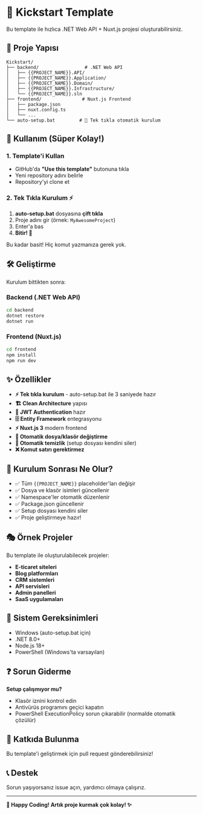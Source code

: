 # 🚀 Kickstart Template

Bu template ile hızlıca .NET Web API + Nuxt.js projesi oluşturabilirsiniz.

## 📁 Proje Yapısı

```
Kickstart/
├── backend/                 # .NET Web API
│   ├── {{PROJECT_NAME}}.API/
│   ├── {{PROJECT_NAME}}.Application/
│   ├── {{PROJECT_NAME}}.Domain/
│   ├── {{PROJECT_NAME}}.Infrastructure/
│   └── {{PROJECT_NAME}}.sln
├── frontend/               # Nuxt.js Frontend
│   ├── package.json
│   ├── nuxt.config.ts
│   └── ...
└── auto-setup.bat         # 🎯 Tek tıkla otomatik kurulum
```

## 🎯 Kullanım (Süper Kolay!)

### 1. Template'i Kullan
- GitHub'da **"Use this template"** butonuna tıkla
- Yeni repository adını belirle
- Repository'yi clone et

### 2. Tek Tıkla Kurulum ⚡
1. **auto-setup.bat** dosyasına **çift tıkla**
2. Proje adını gir (örnek: `MyAwesomeProject`)
3. Enter'a bas
4. **Bitir! 🎉**

Bu kadar basit! Hiç komut yazmanıza gerek yok.

## 🛠 Geliştirme

Kurulum bittikten sonra:

### Backend (.NET Web API)
```bash
cd backend
dotnet restore
dotnet run
```

### Frontend (Nuxt.js)
```bash
cd frontend
npm install
npm run dev
```

## ✨ Özellikler

- **⚡ Tek tıkla kurulum** - auto-setup.bat ile 3 saniyede hazır
- **🏗️ Clean Architecture** yapısı
- **🔐 JWT Authentication** hazır
- **🗄️ Entity Framework** entegrasyonu
- **⚡ Nuxt.js 3** modern frontend
- **🔄 Otomatik dosya/klasör değiştirme**
- **🧹 Otomatik temizlik** (setup dosyası kendini siler)
- **❌ Komut satırı gerektirmez**

## 📝 Kurulum Sonrası Ne Olur?

- ✅ Tüm `{{PROJECT_NAME}}` placeholder'ları değişir
- ✅ Dosya ve klasör isimleri güncellenir
- ✅ Namespace'ler otomatik düzenlenir
- ✅ Package.json güncellenir
- ✅ Setup dosyası kendini siler
- ✅ Proje geliştirmeye hazır!

## 🎭 Örnek Projeler

Bu template ile oluşturulabilecek projeler:
- **E-ticaret siteleri**
- **Blog platformları**
- **CRM sistemleri**
- **API servisleri**
- **Admin panelleri**
- **SaaS uygulamaları**

## 🚨 Sistem Gereksinimleri

- Windows (auto-setup.bat için)
- .NET 8.0+
- Node.js 18+
- PowerShell (Windows'ta varsayılan)

## ❓ Sorun Giderme

**Setup çalışmıyor mu?**
- Klasör iznini kontrol edin
- Antivürüs programını geçici kapatın
- PowerShell ExecutionPolicy sorun çıkarabilir (normalde otomatik çözülür)

## 🤝 Katkıda Bulunma

Bu template'i geliştirmek için pull request gönderebilirsiniz!

## 📞 Destek

Sorun yaşıyorsanız issue açın, yardımcı olmaya çalışırız.

---

**🚀 Happy Coding! Artık proje kurmak çok kolay! ✨**